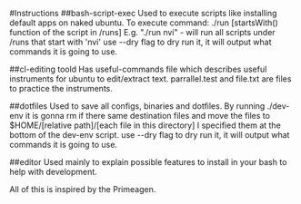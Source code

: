 #Instructions
##bash-script-exec
Used to execute scripts like installing default apps on naked ubuntu.
To execute command: ./run [startsWith() function of the script in /runs]
E.g. "./run nvi" - will run all scripts under /runs that start with 'nvi' 
use --dry flag to dry run it, it will output what commands it is going to use.

##cl-editing toold
Has useful-commands file which describes useful instruments for ubuntu to edit/extract text.
parrallel.test and file.txt are files to practice the instruments.

##dotfiles
Used to save all configs, binaries and dotfiles.
By running ./dev-env it is gonna rm if there same destination files and move the files to $HOME/[relative path]/[each file in this directory]
I specified them at the bottom of the dev-env script.
use --dry flag to dry run it, it will output what commands it is going to use.

##editor
Used mainly to explain possible features to install in your bash to help with development. 

All of this is inspired by the Primeagen.

